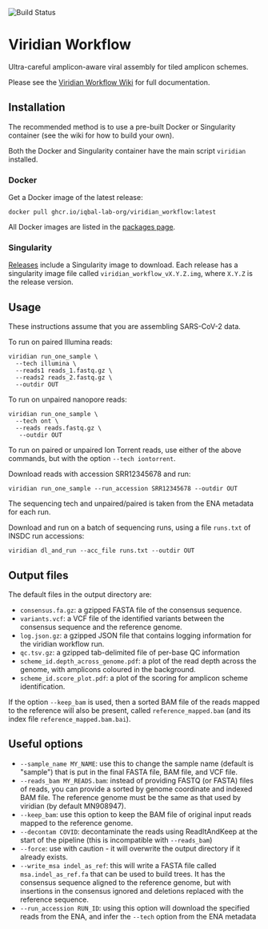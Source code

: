 ![Build Status](https://github.com/iqbal-lab-org/viridian_workflow/actions/workflows/build.yaml/badge.svg)

# Viridian Workflow

Ultra-careful amplicon-aware viral assembly for tiled amplicon schemes.

Please see the [Viridian Workflow Wiki](https://github.com/iqbal-lab-org/viridian_workflow/wiki)
for full documentation.

## Installation

The recommended method is to use a pre-built Docker or Singularity container
(see the wiki for how to build your own).

Both the Docker and Singularity container have the main script
`viridian` installed.

### Docker
Get a Docker image of the latest release:
```
docker pull ghcr.io/iqbal-lab-org/viridian_workflow:latest
```
All Docker images are listed in the
[packages page](https://github.com/iqbal-lab-org/viridian_workflow/pkgs/container/viridian_workflow).

### Singularity
[Releases](https://github.com/iqbal-lab-org/viridian_workflow/releases)
include a Singularity image to download.
Each release has a singularity image file called
`viridian_workflow_vX.Y.Z.img`, where `X.Y.Z` is the release version.


## Usage

These instructions assume that you are assembling SARS-CoV-2 data.

To run on paired Illumina reads:
```
viridian run_one_sample \
  --tech illumina \
  --reads1 reads_1.fastq.gz \
  --reads2 reads_2.fastq.gz \
  --outdir OUT
```
To run on unpaired nanopore reads:
```
viridian run_one_sample \
  --tech ont \
  --reads reads.fastq.gz \
   --outdir OUT
```

To run on paired or unpaired Ion Torrent reads, use either of the
above commands, but with the option `--tech iontorrent`.


Download reads with accession SRR12345678 and run:
```
viridian run_one_sample --run_accession SRR12345678 --outdir OUT
```
The sequencing tech and unpaired/paired is taken from the ENA metadata
for each run.

Download and run on a batch of sequencing runs, using a file
`runs.txt` of INSDC run accessions:
```
viridian dl_and_run --acc_file runs.txt --outdir OUT
```



## Output files

The default files in the output directory are:

* `consensus.fa.gz`: a gzipped FASTA file of the consensus sequence.
* `variants.vcf`: a VCF file of the identified variants between the consensus
  sequence and the reference genome.
* `log.json.gz`: a gzipped JSON file that contains logging information
  for the viridian workflow run.
* `qc.tsv.gz`: a gzipped tab-delimited file of per-base QC information
* `scheme_id.depth_across_genome.pdf`: a plot of the read depth across
  the genome, with amplicons coloured in the background.
* `scheme_id.score_plot.pdf`: a plot of the scoring for amplicon scheme
  identification.


If the option `--keep_bam` is used, then a sorted BAM file of the reads mapped
to the reference will also be present, called
`reference_mapped.bam` (and its index file `reference_mapped.bam.bai`).


## Useful options

* `--sample_name MY_NAME`: use this to change the sample name
  (default is "sample") that is put in the final FASTA file, BAM file, and
  VCF file.
* `--reads_bam MY_READS.bam`: instead of providing FASTQ (or FASTA) files of
  reads, you can provide a sorted by genome coordinate and indexed BAM file.
  The reference genome must be the same as that used by viridian
  (by default MN908947).
* `--keep_bam`: use this option to keep the BAM file of original input reads
  mapped to the reference genome.
* `--decontam COVID`: decontaminate the reads using ReadItAndKeep at the
  start of the pipeline (this is incompatible with `--reads_bam`)
* `--force`: use with caution - it will overwrite the output directory if
  it already exists.
* `--write_msa indel_as_ref`: this will write a FASTA file
  called `msa.indel_as_ref.fa` that can be
  used to build trees. It has the consensus sequence aligned to the
  reference genome, but with insertions in the consensus ignored and
  deletions replaced with the reference sequence.
* `--run_accession RUN_ID`: using this option will download the specified reads
  from the ENA, and infer the `--tech` option from the ENA metadata


